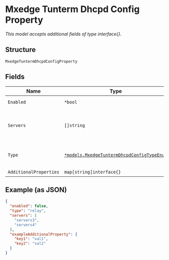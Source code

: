 
# Mxedge Tunterm Dhcpd Config Property

*This model accepts additional fields of type interface{}.*

## Structure

`MxedgeTuntermDhcpdConfigProperty`

## Fields

| Name | Type | Tags | Description |
|  --- | --- | --- | --- |
| `Enabled` | `*bool` | Optional | **Default**: `false` |
| `Servers` | `[]string` | Optional | List of DHCP servers; required if `type`==`relay` |
| `Type` | [`*models.MxedgeTuntermDhcpdConfigTypeEnum`](../../doc/models/mxedge-tunterm-dhcpd-config-type-enum.md) | Optional | enum: `relay`<br><br>**Default**: `"relay"` |
| `AdditionalProperties` | `map[string]interface{}` | Optional | - |

## Example (as JSON)

```json
{
  "enabled": false,
  "type": "relay",
  "servers": [
    "servers3",
    "servers4"
  ],
  "exampleAdditionalProperty": {
    "key1": "val1",
    "key2": "val2"
  }
}
```

